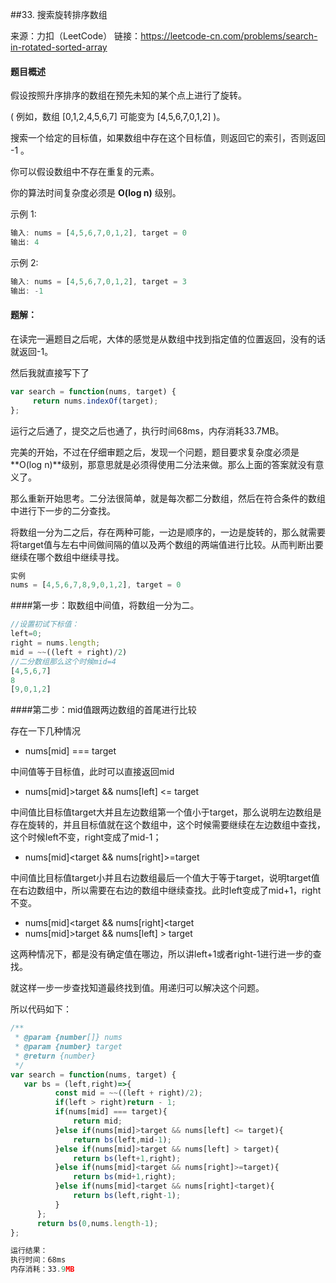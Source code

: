 ##33. 搜索旋转排序数组

来源：力扣（LeetCode）
链接：https://leetcode-cn.com/problems/search-in-rotated-sorted-array

#### 题目概述

假设按照升序排序的数组在预先未知的某个点上进行了旋转。

( 例如，数组 [0,1,2,4,5,6,7] 可能变为 [4,5,6,7,0,1,2] )。

搜索一个给定的目标值，如果数组中存在这个目标值，则返回它的索引，否则返回 -1 。

你可以假设数组中不存在重复的元素。

你的算法时间复杂度必须是 **O(log n)** 级别。

示例 1:

```js
输入: nums = [4,5,6,7,0,1,2], target = 0
输出: 4
```

示例 2:

```js
输入: nums = [4,5,6,7,0,1,2], target = 3
输出: -1
```



#### 题解：

在读完一遍题目之后呢，大体的感觉是从数组中找到指定值的位置返回，没有的话就返回-1。

然后我就直接写下了

```js
var search = function(nums, target) {
     return nums.indexOf(target);
};
```

运行之后通了，提交之后也通了，执行时间68ms，内存消耗33.7MB。

完美的开始，不过在仔细审题之后，发现一个问题，题目要求复杂度必须是 **O(log n)**级别，那意思就是必须得使用二分法来做。那么上面的答案就没有意义了。

那么重新开始思考。二分法很简单，就是每次都二分数组，然后在符合条件的数组中进行下一步的二分查找。

将数组一分为二之后，存在两种可能，一边是顺序的，一边是旋转的，那么就需要将target值与左右中间做间隔的值以及两个数组的两端值进行比较。从而判断出要继续在哪个数组中继续寻找。

```js
实例
nums = [4,5,6,7,8,9,0,1,2], target = 0
```

####第一步：取数组中间值，将数组一分为二。

```js
//设置初试下标值：
left=0;
right = nums.length;
mid = ~~((left + right)/2)
//二分数组那么这个时候mid=4
[4,5,6,7] 
8 
[9,0,1,2]
```



####第二步：mid值跟两边数组的首尾进行比较

存在一下几种情况

- nums[mid] === target

中间值等于目标值，此时可以直接返回mid

- nums[mid]>target && nums[left] <= target

中间值比目标值target大并且左边数组第一个值小于target，那么说明左边数组是存在旋转的，并且目标值就在这个数组中，这个时候需要继续在左边数组中查找，这个时候left不变，right变成了mid-1；

- nums[mid]<target && nums[right]>=target

中间值比目标值target小并且右边数组最后一个值大于等于target，说明target值在右边数组中，所以需要在右边的数组中继续查找。此时left变成了mid+1，right不变。

- nums[mid]<target && nums[right]<target
- nums[mid]>target && nums[left] > target

这两种情况下，都是没有确定值在哪边，所以讲left+1或者right-1进行进一步的查找。

就这样一步一步查找知道最终找到值。用递归可以解决这个问题。

所以代码如下：

```js
/**
 * @param {number[]} nums
 * @param {number} target
 * @return {number}
 */
var search = function(nums, target) {
   var bs = (left,right)=>{
          const mid = ~~((left + right)/2);
          if(left > right)return - 1;
          if(nums[mid] === target){
              return mid;
          }else if(nums[mid]>target && nums[left] <= target){
              return bs(left,mid-1);
          }else if(nums[mid]>target && nums[left] > target){
              return bs(left+1,right);
          }else if(nums[mid]<target && nums[right]>=target){
              return bs(mid+1,right);
          }else if(nums[mid]<target && nums[right]<target){
              return bs(left,right-1);
          }
      };
      return bs(0,nums.length-1);
};
```

```js
运行结果：
执行时间：68ms
内存消耗：33.9MB
```



